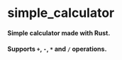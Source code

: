 # simple_calculator
#### Simple calculator made with Rust.
#### Supports ```+```, ```-```, ```*``` and ```/``` operations.
